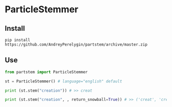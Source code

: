 ParticleStemmer
===============
Install
---------------
`pip install https://github.com/AndreyPerelygin/partstem/archive/master.zip`

Use
---------------
```python
from partstem import ParticleStemmer

st = ParticleStemmer() # language="english" default

print (st.stem("creation")) # >> creat

print (st.stem("creation", , return_snowball=True)) # >> ('creat', 'creation')
```
